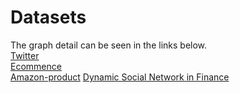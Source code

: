 # Datasets
The graph detail can be seen in the links below.  
[Twitter](http://snap.stanford.edu/data/higgs-twitter.html)   
[Ecommence](https://tianchi.aliyun.com/competition/entrance/231719/introduction)     
[Amazon-product](https://jmcauley.ucsd.edu/data/amazon/)
[Dynamic Social Network in Finance](https://dgraph.xinye.com/dataset)

